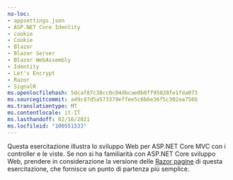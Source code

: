 ```yaml
---
no-loc:
- appsettings.json
- ASP.NET Core Identity
- cookie
- Cookie
- Blazor
- Blazor Server
- Blazor WebAssembly
- Identity
- Let's Encrypt
- Razor
- SignalR
ms.openlocfilehash: 5dcaf87c38cc0c04dbcae0b0ff95828fe1fda073
ms.sourcegitcommit: a49c47d5a573379effee5c6b6e36f5c302aa756b
ms.translationtype: MT
ms.contentlocale: it-IT
ms.lasthandoff: 02/16/2021
ms.locfileid: "100551533"
---
```

Questa esercitazione illustra lo sviluppo Web per ASP.NET Core MVC con i controller e le viste. Se non si ha familiarità con ASP.NET Core sviluppo Web, prendere in considerazione la versione delle [ Razor pagine](xref:tutorials/razor-pages/razor-pages-start) di questa esercitazione, che fornisce un punto di partenza più semplice.
